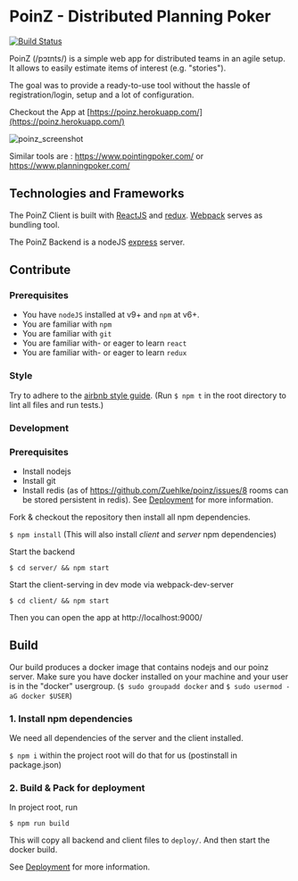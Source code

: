 # PoinZ - Distributed Planning Poker

[![Build Status](https://travis-ci.org/Zuehlke/poinz.svg?branch=master)](https://travis-ci.org/Zuehlke/poinz)

PoinZ (/pɔɪnts/) is a simple web app for distributed teams in an agile setup. It allows to easily estimate items of interest (e.g. "stories").

The goal was to provide a ready-to-use tool without the hassle of registration/login, setup and a lot of configuration.

Checkout the App at [https://poinz.herokuapp.com/](https://poinz.herokuapp.com/)

![poinz_screenshot](https://user-images.githubusercontent.com/1777143/83323333-5c74b780-a25e-11ea-9629-48ae85b22215.png)

Similar tools are : https://www.pointingpoker.com/ or https://www.planningpoker.com/

## Technologies and Frameworks

The PoinZ Client is built with [ReactJS](https://facebook.github.io/react/) and [redux](https://github.com/reactjs/redux).
[Webpack](https://webpack.github.io/) serves as bundling tool.

The PoinZ Backend is a nodeJS [express](http://expressjs.com/) server.


## Contribute

### Prerequisites

* You have `nodeJS` installed at v9+ and `npm` at v6+.
* You are familiar with `npm`
* You are familiar with `git`
* You are familiar with- or eager to learn `react`
* You are familiar with- or eager to learn `redux`

### Style

Try to adhere to the [airbnb style guide](https://github.com/airbnb/javascript).
(Run ```$ npm t``` in the root directory to lint all files and run tests.)

### Development

### Prerequisites

* Install nodejs
* Install git
* Install redis (as of https://github.com/Zuehlke/poinz/issues/8 rooms can be stored persistent in redis). See [Deployment](DEPLOYMENT.md) for more information.

Fork & checkout the repository then install all npm dependencies.

`$ npm install`  (This will also install *client* and *server* npm dependencies)

Start the backend

`$ cd server/ && npm start`

Start the client-serving in dev mode via webpack-dev-server

`$ cd client/ && npm start`

Then you can open the app at http://localhost:9000/


## Build

Our build produces a docker image that contains nodejs and our poinz server.
Make sure you have docker installed on your machine and your user is in the "docker" usergroup. (```$ sudo groupadd docker``` and ```$ sudo usermod -aG docker $USER```)

### 1. Install  npm dependencies

We need all dependencies of the server and the client installed.

```$ npm i``` within the project root will do that for us (postinstall in package.json)

### 2. Build & Pack for deployment

In project root, run

```
$ npm run build
```

This will copy all backend and client files to `deploy/`. 
And then start the docker build.

See [Deployment](DEPLOYMENT.md) for more information.
